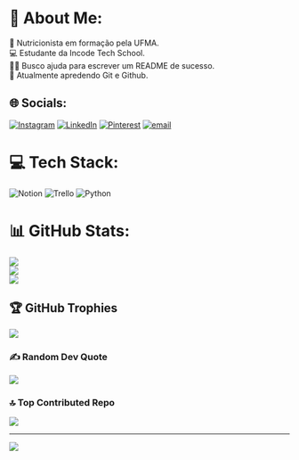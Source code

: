 # 💫 About Me:
🥗 Nutricionista em formação pela UFMA.<br>💻 Estudante da Incode Tech School.<br>👍🏻 Busco ajuda para escrever um README de sucesso.<br>🌱 Atualmente apredendo Git e Github.


## 🌐 Socials:
[![Instagram](https://img.shields.io/badge/Instagram-%23E4405F.svg?logo=Instagram&logoColor=white)](https://instagram.com/https://www.instagram.com/_gabrielleszn/) [![LinkedIn](https://img.shields.io/badge/LinkedIn-%230077B5.svg?logo=linkedin&logoColor=white)](https://linkedin.com/in/www.linkedin.com/in/gabrielle-zaidan-2b991a334) [![Pinterest](https://img.shields.io/badge/Pinterest-%23E60023.svg?logo=Pinterest&logoColor=white)](https://pinterest.com/https://pin.it/761f9QW5P) [![email](https://img.shields.io/badge/Email-D14836?logo=gmail&logoColor=white)](mailto:zaidangabrielle@hotmail.com) 

# 💻 Tech Stack:
![Notion](https://img.shields.io/badge/Notion-%23000000.svg?style=for-the-badge&logo=notion&logoColor=white) ![Trello](https://img.shields.io/badge/Trello-%23026AA7.svg?style=for-the-badge&logo=Trello&logoColor=white) ![Python](https://img.shields.io/badge/python-3670A0?style=for-the-badge&logo=python&logoColor=ffdd54)
# 📊 GitHub Stats:
![](https://github-readme-stats.vercel.app/api?username=gabriellsx&theme=rose&hide_border=true&include_all_commits=true&count_private=false)<br/>
![](https://nirzak-streak-stats.vercel.app/?user=gabriellsx&theme=rose&hide_border=true)<br/>
![](https://github-readme-stats.vercel.app/api/top-langs/?username=gabriellsx&theme=rose&hide_border=true&include_all_commits=true&count_private=false&layout=compact)

## 🏆 GitHub Trophies
![](https://github-profile-trophy.vercel.app/?username=gabriellsx&theme=rose&no-frame=false&no-bg=false&margin-w=4)

### ✍️ Random Dev Quote
![](https://quotes-github-readme.vercel.app/api?type=horizontal&theme=light)

### 🔝 Top Contributed Repo
![](https://github-contributor-stats.vercel.app/api?username=gabriellsx&limit=5&theme=rose&combine_all_yearly_contributions=true)

---
[![](https://visitcount.itsvg.in/api?id=gabriellsx&icon=0&color=5)](https://visitcount.itsvg.in)

<!-- Proudly created with GPRM ( https://gprm.itsvg.in ) -->

<!---
gabriellsx/gabriellsx is a ✨ special ✨ repository because its `README.md` (this file) appears on your GitHub profile.
You can click the Preview link to take a look at your changes.
--->
